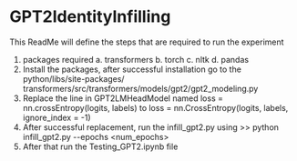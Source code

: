 # GPT2IdentityInfilling

This ReadMe will define the steps that are required to run the experiment

1. packages required
  a. transformers
  b. torch
  c. nltk
  d. pandas
2. Install the packages, after successful installation go to the python/libs/site-packages/ transformers/src/transformers/models/gpt2/gpt2_modeling.py
3. Replace the line in GPT2LMHeadModel named loss = nn.crossEntropy(logits, labels) to loss = nn.CrossEntropy(logits, labels, ignore_index = -1)
4. After successful replacement, run the infill_gpt2.py using >> python infill_gpt2.py --epochs <num_epochs>
5. After that run the Testing_GPT2.ipynb file
